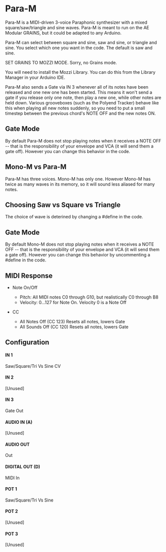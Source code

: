 # Para-M

Para-M is a MIDI-driven 3-voice Paraphonic synthesizer with a mixed square/saw/triangle and sine waves.
Para-M is meant to run on the AE Modular GRAINS, but it could be adapted to any Arduino.

Para-M can select between square and sine, saw and sine, or triangle and sine.  You select
which one you want in the code.  The default is saw and sine.

SET GRAINS TO MOZZI MODE.  Sorry, no Grains mode.

You will need to install the Mozzi Library.  You can do this from the Library Manager
in your Arduino IDE.

Para-M also sends a Gate via IN 3 whenever all of its notes have been released and one
new one has been started.  This means it won't send a gate if you release only one note,
then play a new one, while other notes are held down.  Various grooveboxes (such as the
Polyend Tracker) behave like this when playing all new notes suddenly, so you need to put
a small timestep between the previous chord's NOTE OFF and the new notes ON.

## Gate Mode

By default Para-M does not stop playing notes when it receives a NOTE OFF -- 
that is the responsibility of your envelope and VCA (it will send them a gate off).
However you can change this behavior in the code.

## Mono-M vs Para-M

Para-M has three voices.  Mono-M has only one.
However Mono-M has twice as many waves in its memory, so it will sound less aliased for many notes.

## Choosing Saw vs Square vs Triangle

The choice of wave is deterined by changing a #define in the code.


## Gate Mode

By default Mono-M does not stop playing notes when it receives a NOTE OFF -- 
that is the responsibility of your envelope and VCA (it will send them a gate off).
However you can change this behavior by uncommenting a #define in the code.


## MIDI Response

- Note On/Off
    - Pitch: All MIDI notes C0 through G10, but realistically C0 through B8 
    - Velocity: 0...127 for Note On.  Velocity 0 is a Note Off

- CC
    - All Notes Off (CC 123) Resets all notes, lowers Gate
    - All Sounds Off (CC 120) Resets all notes, lowers Gate



## Configuration

#### IN 1
Saw/Square/Tri Vs Sine CV
#### IN 2
[Unused]
#### IN 3
Gate Out
#### AUDIO IN (A)
[Unused]
#### AUDIO OUT
Out
#### DIGITAL OUT (D) 
MIDI In
#### POT 1
Saw/Square/Tri Vs Sine
#### POT 2
[Unused]
#### POT 3
[Unused]
